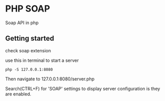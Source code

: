 # PHP SOAP

Soap API in php


## Getting started

check soap extension

use this in terminal to start a server

```
php -S 127.0.0.1:8080
```

Then navigate to 127.0.0.1:8080/server.php

Search(CTRL+F) for 'SOAP' settings to display server configuration is they are enabled.